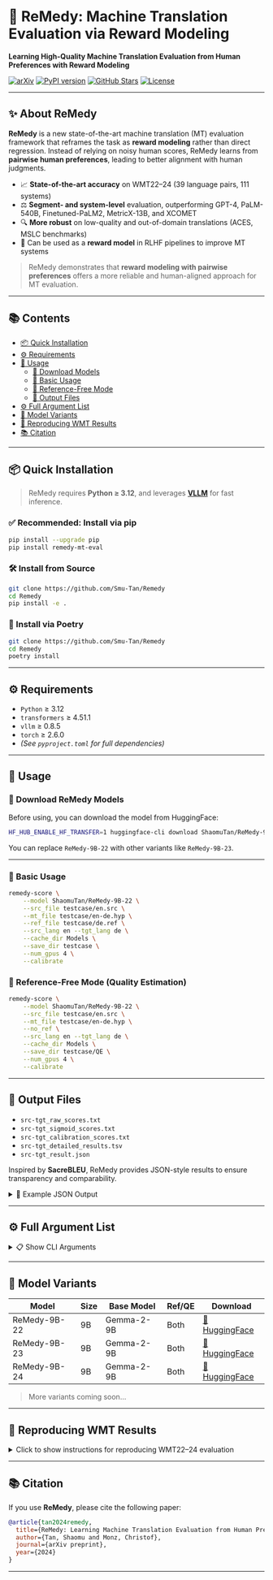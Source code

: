 # 🚀 ReMedy: Machine Translation Evaluation via Reward Modeling

<div align="left">

**Learning High-Quality Machine Translation Evaluation from Human Preferences with Reward Modeling**

</div>

[![arXiv](https://img.shields.io/badge/arXiv-2405.12345-b31b1b)](https://arxiv.org/abs/2504.13630)
[![PyPI version](https://img.shields.io/pypi/v/remedy-mt-eval)](https://pypi.org/project/remedy-mt-eval/)
[![GitHub Stars](https://img.shields.io/github/stars/Smu-Tan/Remedy)](https://github.com/Smu-Tan/Remedy/stargazers)
[![License](https://img.shields.io/github/license/Smu-Tan/Remedy)](./LICENSE)

---

## ✨ About ReMedy

**ReMedy** is a new state-of-the-art machine translation (MT) evaluation framework that reframes the task as **reward modeling** rather than direct regression. Instead of relying on noisy human scores, ReMedy learns from **pairwise human preferences**, leading to better alignment with human judgments.

- 📈 **State-of-the-art accuracy** on WMT22–24 (39 language pairs, 111 systems)  
- ⚖️ **Segment- and system-level** evaluation, outperforming GPT-4, PaLM-540B, Finetuned-PaLM2, MetricX-13B, and XCOMET  
- 🔍 **More robust** on low-quality and out-of-domain translations (ACES, MSLC benchmarks)  
- 🧠 Can be used as a **reward model** in RLHF pipelines to improve MT systems  

> ReMedy demonstrates that **reward modeling with pairwise preferences** offers a more reliable and human-aligned approach for MT evaluation.

---

## 📚 Contents

- [📦 Quick Installation](#-quick-installation)
- [⚙️ Requirements](#️-requirements)
- [🚀 Usage](#-usage)
  - [💾 Download Models](#-download-remedy-models)
  - [🔹 Basic Usage](#-basic-usage)
  - [🔹 Reference-Free Mode](#-reference-free-mode)
  - [📄 Output Files](#-output-files)
- [⚙️ Full Argument List](#️-full-argument-list)
- [🧠 Model Variants](#-model-variants)
- [🔁 Reproducing WMT Results](#-reproducing-wmt-results)
- [📚 Citation](#-citation)

---

## 📦 Quick Installation

> ReMedy requires **Python ≥ 3.12**, and leverages **[VLLM](https://github.com/vllm-project/vllm)** for fast inference.

### ✅ Recommended: Install via pip

```bash
pip install --upgrade pip
pip install remedy-mt-eval
```

### 🛠️ Install from Source

```bash
git clone https://github.com/Smu-Tan/Remedy
cd Remedy
pip install -e .
```

### 📜 Install via Poetry

```bash
git clone https://github.com/Smu-Tan/Remedy
cd Remedy
poetry install
```

---

## ⚙️ Requirements

- `Python` ≥ 3.12  
- `transformers` ≥ 4.51.1  
- `vllm` ≥ 0.8.5  
- `torch` ≥ 2.6.0  
- *(See `pyproject.toml` for full dependencies)*

---

## 🚀 Usage

### 💾 Download ReMedy Models

Before using, you can download the model from HuggingFace:

```bash
HF_HUB_ENABLE_HF_TRANSFER=1 huggingface-cli download ShaomuTan/ReMedy-9B-22 --local-dir Models/ReMedy-9B-22
```

You can replace `ReMedy-9B-22` with other variants like `ReMedy-9B-23`.

---

### 🔹 Basic Usage

```bash
remedy-score \
    --model ShaomuTan/ReMedy-9B-22 \
    --src_file testcase/en.src \
    --mt_file testcase/en-de.hyp \
    --ref_file testcase/de.ref \
    --src_lang en --tgt_lang de \
    --cache_dir Models \
    --save_dir testcase \
    --num_gpus 4 \
    --calibrate
```

### 🔹 Reference-Free Mode (Quality Estimation)

```bash
remedy-score \
    --model ShaomuTan/ReMedy-9B-22 \
    --src_file testcase/en.src \
    --mt_file testcase/en-de.hyp \
    --no_ref \
    --src_lang en --tgt_lang de \
    --cache_dir Models \
    --save_dir testcase/QE \
    --num_gpus 4 \
    --calibrate
```

---

## 📄 Output Files

- `src-tgt_raw_scores.txt`
- `src-tgt_sigmoid_scores.txt`
- `src-tgt_calibration_scores.txt`
- `src-tgt_detailed_results.tsv`
- `src-tgt_result.json`

Inspired by **SacreBLEU**, ReMedy provides JSON-style results to ensure transparency and comparability.

<details>
<summary>📘 Example JSON Output</summary>

```json
{
  "metric_name": "remedy-9B-22",
  "raw_score": 4.502863049214531,
  "sigmoid_score": 0.9613502018042875,
  "calibration_score": 0.9029647169507162,
  "calibration_temp": 1.7999999999999998,
  "signature": "metric_name:remedy-9B-22|lp:en-de|ref:yes|version:0.1.1",
  "language_pair": "en-de",
  "source_language": "en",
  "target_language": "de",
  "segments": 2037,
  "version": "0.1.1",
  "args": {
    "src_file": "testcase/en.src",
    "mt_file": "testcase/en-de.hyp",
    "src_lang": "en",
    "tgt_lang": "de",
    "model": "Models/remedy-9B-22",
    "cache_dir": "Models",
    "save_dir": "testcase",
    "ref_file": "testcase/de.ref",
    "no_ref": false,
    "calibrate": true,
    "num_gpus": 4,
    "num_seqs": 256,
    "max_length": 4096,
    "enable_truncate": false,
    "version": false,
    "list_languages": false
  }
}
```

</details>

---

## ⚙️ Full Argument List

<details>
<summary>📋 Show CLI Arguments</summary>

### 🔸 Required

```python
--src_file           # Path to source file
--mt_file            # Path to MT output file
--src_lang           # Source language code
--tgt_lang           # Target language code
--model              # Model path or HuggingFace ID
--save_dir           # Output directory
```

### 🔸 Optional

```python
--ref_file           # Reference file path
--no_ref             # Reference-free mode
--cache_dir          # Cache directory
--calibrate          # Enable calibration
--num_gpus           # Number of GPUs
--num_seqs           # Number of sequences (default: 256)
--max_length         # Max token length (default: 4096)
--enable_truncate    # Truncate sequences
--version            # Print version
--list_languages     # List supported languages
```

</details>

---

## 🧠 Model Variants

| Model         | Size | Base Model   | Ref/QE | Download |
|---------------|------|--------------|--------|----------|
| ReMedy-9B-22  | 9B   | Gemma-2-9B   | Both   | [🤗 HuggingFace](https://huggingface.co/ShaomuTan/ReMedy-9B-22) |
| ReMedy-9B-23  | 9B   | Gemma-2-9B   | Both   | [🤗 HuggingFace](https://huggingface.co/ShaomuTan/ReMedy-9B-23) |
| ReMedy-9B-24  | 9B   | Gemma-2-9B   | Both   | [🤗 HuggingFace](https://huggingface.co/ShaomuTan/ReMedy-9B-24) |

> More variants coming soon...

---

## 🔁 Reproducing WMT Results

<details>
<summary>Click to show instructions for reproducing WMT22–24 evaluation</summary>

### 1. Clone ReMedy repo
```bash
git clone https://github.com/Smu-Tan/Remedy
cd Remedy
```

### 2. Install `mt-metrics-eval`

```bash
# Install MTME and download WMT data
git clone https://github.com/google-research/mt-metrics-eval.git
cd mt-metrics-eval
pip install .
cd ..
python3 -m mt_metrics_eval.mtme --download
```

### 3. Run ReMedy on WMT data

```bash
sbatch wmt/wmt22.sh
sbatch wmt/wmt23.sh
sbatch wmt/wmt24.sh
```

> 📄 Results will be comparable with other metrics reported in WMT shared tasks.

</details>

---

## 📚 Citation

If you use **ReMedy**, please cite the following paper:

```bibtex
@article{tan2024remedy,
  title={ReMedy: Learning Machine Translation Evaluation from Human Preferences with Reward Modeling},
  author={Tan, Shaomu and Monz, Christof},
  journal={arXiv preprint},
  year={2024}
}
```

---
